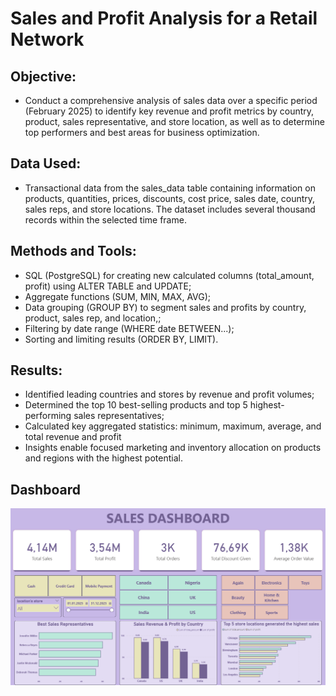 # Sales and Profit Analysis for a Retail Network

## Objective:
* Conduct a comprehensive analysis of sales data over a specific period (February 2025) to identify key revenue and profit metrics by country, product, sales representative, and store location, as well as to determine top performers and best areas for business optimization.

## Data Used:
* Transactional data from the sales_data table containing information on products, quantities, prices, discounts, cost price, sales date, country, sales reps, and store locations. The dataset includes several thousand records within the selected time frame.

## Methods and Tools:
* SQL (PostgreSQL) for creating new calculated columns (total_amount, profit) using ALTER TABLE and UPDATE;
* Aggregate functions (SUM, MIN, MAX, AVG);
* Data grouping (GROUP BY) to segment sales and profits by country, product, sales rep, and location,;
* Filtering by date range (WHERE date BETWEEN...);
* Sorting and limiting results (ORDER BY, LIMIT).

## Results:
* Identified leading countries and stores by revenue and profit volumes;
* Determined the top 10 best-selling products and top 5 highest-performing sales representatives;
* Calculated key aggregated statistics: minimum, maximum, average, and total revenue and profit
* Insights enable focused marketing and inventory allocation on products and regions with the highest potential.

## **Dashboard**

![Screenshot](https://github.com/Kamilla1533/sales-analysis/blob/main/dashboard.png)
